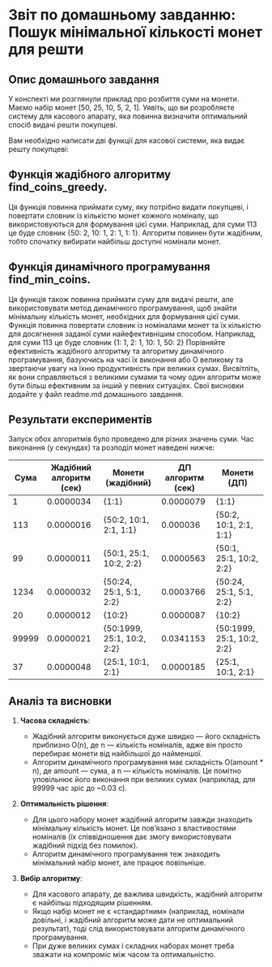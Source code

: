 # Звіт по домашньому завданню: Пошук мінімальної кількості монет для решти

## Опис домашнього завдання
У конспекті ми розглянули приклад про розбиття суми на монети. Маємо набір монет [50, 25, 10, 5, 2, 1]. Уявіть, що ви розробляєте систему для касового апарату, яка повинна визначити оптимальний спосіб видачі решти покупцеві.

Вам необхідно написати дві функції для касової системи, яка видає решту покупцеві:

##  Функція жадібного алгоритму find_coins_greedy.
  Ця функція повинна приймати суму, яку потрібно видати покупцеві, і повертати словник із кількістю монет кожного номіналу, що використовуються для формування цієї суми. Наприклад, для суми 113 це буде словник {50: 2, 10: 1, 2: 1, 1: 1}. Алгоритм повинен бути жадібним, тобто спочатку вибирати найбільш доступні номінали монет.

##  Функція динамічного програмування find_min_coins.
  Ця функція також повинна приймати суму для видачі решти, але використовувати метод динамічного програмування, щоб знайти мінімальну кількість монет, необхідних для формування цієї суми. Функція повинна повертати словник із номіналами монет та їх кількістю для досягнення заданої суми найефективнішим способом. Наприклад, для суми 113 це буде словник {1: 1, 2: 1, 10: 1, 50: 2}
Порівняйте ефективність жадібного алгоритму та алгоритму динамічного програмування, базуючись на часі їх виконання або О великому та звертаючи увагу на їхню продуктивність при великих сумах. Висвітліть, як вони справляються з великими сумами та чому один алгоритм може бути більш ефективним за інший у певних ситуаціях. Свої висновки додайте у файл readme.md домашнього завдання.

## Результати експериментів

Запуск обох алгоритмів було проведено для різних значень суми. Час виконання (у секундах) та розподіл монет наведені нижче:

| Сума   | Жадібний алгоритм (сек) | Монети (жадібний)                       | ДП алгоритм (сек) | Монети (ДП)                              |
|--------|-------------------------|-----------------------------------------|-------------------|-----------------------------------------|
| 1      | 0.0000034               | {1:1}                                  | 0.0000079         | {1:1}                                  |
| 113    | 0.0000016               | {50:2, 10:1, 2:1, 1:1}                 | 0.000036          | {50:2, 10:1, 2:1, 1:1}                 |
| 99     | 0.0000011               | {50:1, 25:1, 10:2, 2:2}                | 0.0000563         | {50:1, 25:1, 10:2, 2:2}                |
| 1234   | 0.0000032               | {50:24, 25:1, 5:1, 2:2}                | 0.0003766         | {50:24, 25:1, 5:1, 2:2}                |
| 20     | 0.0000012               | {10:2}                                 | 0.0000087         | {10:2}                                 |
| 99999  | 0.0000021               | {50:1999, 25:1, 10:2, 2:2}             | 0.0341153         | {50:1999, 25:1, 10:2, 2:2}             |
| 37     | 0.0000048               | {25:1, 10:1, 2:1}                      | 0.0000185         | {25:1, 10:1, 2:1}                      |

## Аналіз та висновки

1. **Часова складність**:
   - Жадібний алгоритм виконується дуже швидко — його складність приблизно O(n), де n — кількість номіналів, адже він просто перебирає монети від найбільшої до найменшої.
   - Алгоритм динамічного програмування має складність O(amount * n), де amount — сума, а n — кількість номіналів. Це помітно уповільнює його виконання при великих сумах (наприклад, для 99999 час зріс до ~0.03 с).

2. **Оптимальність рішення**:
   - Для цього набору монет жадібний алгоритм завжди знаходить мінімальну кількість монет. Це пов’язано з властивостями номіналів (їх співвідношення дає змогу використовувати жадібний підхід без помилок).
   - Алгоритм динамічного програмування теж знаходить мінімальний набір монет, але працює повільніше.

3. **Вибір алгоритму**:
   - Для касового апарату, де важлива швидкість, жадібний алгоритм є найбільш підходящим рішенням.
   - Якщо набір монет не є «стандартним» (наприклад, номінали довільні, і жадібний алгоритм може дати не оптимальний результат), тоді слід використовувати алгоритм динамічного програмування.
   - При дуже великих сумах і складних наборах монет треба зважати на компроміс між часом та оптимальністю.

